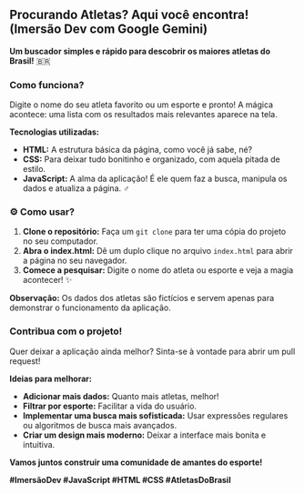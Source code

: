 ## Procurando Atletas? Aqui você encontra! (Imersão Dev com Google Gemini)

**Um buscador simples e rápido para descobrir os maiores atletas do Brasil!** 🇧🇷

###  Como funciona?
Digite o nome do seu atleta favorito ou um esporte e pronto! A mágica acontece: uma lista com os resultados mais relevantes aparece na tela. 

**Tecnologias utilizadas:**

* **HTML:** A estrutura básica da página, como você já sabe, né? 
* **CSS:** Para deixar tudo bonitinho e organizado, com aquela pitada de estilo. 
* **JavaScript:** A alma da aplicação! É ele quem faz a busca, manipula os dados e atualiza a página. ‍♂️

### ⚙️ Como usar?
1. **Clone o repositório:** Faça um `git clone` para ter uma cópia do projeto no seu computador.
2. **Abra o index.html:** Dê um duplo clique no arquivo `index.html` para abrir a página no seu navegador.
3. **Comece a pesquisar:** Digite o nome do atleta ou esporte e veja a magia acontecer! ✨

**Observação:** Os dados dos atletas são fictícios e servem apenas para demonstrar o funcionamento da aplicação. 

###  Contribua com o projeto!
Quer deixar a aplicação ainda melhor? Sinta-se à vontade para abrir um pull request! 

**Ideias para melhorar:**
* **Adicionar mais dados:** Quanto mais atletas, melhor! 
* **Filtrar por esporte:** Facilitar a vida do usuário. 
* **Implementar uma busca mais sofisticada:** Usar expressões regulares ou algoritmos de busca mais avançados.
* **Criar um design mais moderno:** Deixar a interface mais bonita e intuitiva.

**Vamos juntos construir uma comunidade de amantes do esporte!** 

**#ImersãoDev #JavaScript #HTML #CSS #AtletasDoBrasil**
